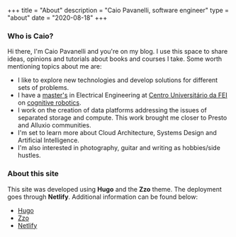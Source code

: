 +++
title = "About"
description = "Caio Pavanelli, software engineer"
type = "about"
date = "2020-08-18"
+++

### Who is Caio?

Hi there, I'm Caio Pavanelli and you're on my blog. I use this space to share ideas, opinions and tutorials about books and courses I take. Some worth mentioning topics about me are:

- I like to explore new technologies and develop solutions for different sets of problems.
- I have a [master's](https://repositorio.fei.edu.br/bitstream/FEI/279/1/fulltext.pdf) in Electrical Engineering at [Centro Universitário da FEI](https://portal.fei.edu.br/) on [cognitive robotics](https://en.wikipedia.org/wiki/Cognitive_robotics).
- I work on the creation of data platforms addressing the issues of separated storage and compute. This work brought me closer to Presto and Alluxio communities.
- I'm set to learn more about Cloud Architecture, Systems Design and Artificial Intelligence.
- I'm also interested in photography, guitar and writing as hobbies/side hustles.

### About this site

This site was developed using **Hugo** and the **Zzo** theme. The deployment goes through **Netlify**. Additional information can be found below:

- [Hugo](https://gohugo.io)
- [Zzo](https://themes.gohugo.io/hugo-theme-zzo/)
- [Netlify](https://gohugo.io/hosting-and-deployment/hosting-on-netlify/)
